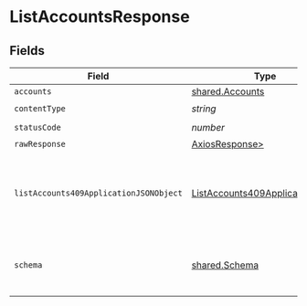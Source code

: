 # ListAccountsResponse


## Fields

| Field                                                                                       | Type                                                                                        | Required                                                                                    | Description                                                                                 |
| ------------------------------------------------------------------------------------------- | ------------------------------------------------------------------------------------------- | ------------------------------------------------------------------------------------------- | ------------------------------------------------------------------------------------------- |
| `accounts`                                                                                  | [shared.Accounts](../../models/shared/accounts.md)                                          | :heavy_minus_sign:                                                                          | Success                                                                                     |
| `contentType`                                                                               | *string*                                                                                    | :heavy_check_mark:                                                                          | N/A                                                                                         |
| `statusCode`                                                                                | *number*                                                                                    | :heavy_check_mark:                                                                          | N/A                                                                                         |
| `rawResponse`                                                                               | [AxiosResponse>](https://axios-http.com/docs/res_schema)                                    | :heavy_minus_sign:                                                                          | N/A                                                                                         |
| `listAccounts409ApplicationJSONObject`                                                      | [ListAccounts409ApplicationJSON](../../models/operations/listaccounts409applicationjson.md) | :heavy_minus_sign:                                                                          | The data type's dataset has not been requested or is still syncing.                         |
| `schema`                                                                                    | [shared.Schema](../../models/shared/schema.md)                                              | :heavy_minus_sign:                                                                          | Your `query` parameter was not correctly formed                                             |